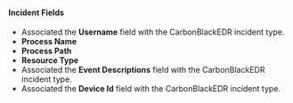 
#### Incident Fields
- Associated the **Username** field with the CarbonBlackEDR incident type.
- **Process Name**
- **Process Path**
- **Resource Type**
- Associated the **Event Descriptions** field with the CarbonBlackEDR incident type.
- Associated the **Device Id** field with the CarbonBlackEDR incident type.

